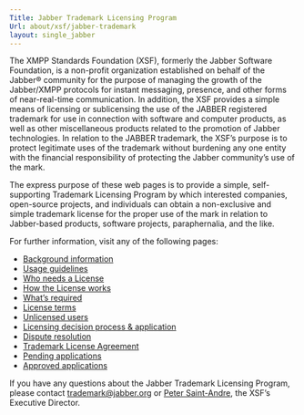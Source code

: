 ```yaml
---
Title: Jabber Trademark Licensing Program
Url: about/xsf/jabber-trademark
layout: single_jabber
---
```


The XMPP Standards Foundation (XSF), formerly the Jabber Software Foundation, is a non-profit organization established on behalf of the Jabber® community for the purpose of managing the growth of the Jabber/XMPP protocols for instant messaging, presence, and other forms of near-real-time communication. In addition, the XSF provides a simple means of licensing or sublicensing the use of the JABBER registered trademark for use in connection with software and computer products, as well as other miscellaneous products related to the promotion of Jabber technologies. In relation to the JABBER trademark, the XSF’s purpose is to protect legitimate uses of the trademark without burdening any one entity with the financial responsibility of protecting the Jabber community’s use of the mark.

The express purpose of these web pages is to provide a simple, self-supporting Trademark Licensing Program by which interested companies, open-source projects, and individuals can obtain a non-exclusive and simple trademark license for the proper use of the mark in relation to Jabber-based products, software projects, paraphernalia, and the like.

For further information, visit any of the following pages:

- [Background information](/about/xsf/jabber-trademark/background)
- [Usage guidelines](/about/xsf/jabber-trademark/usage-guidelines)
- [Who needs a License](/about/xsf/jabber-trademark/who-needs-a-license)
- [How the License works](/about/xsf/jabber-trademark/how-the-license-works)
- [What’s required](/about/xsf/jabber-trademark/whats-required)
- [License terms](/about/xsf/jabber-trademark/license-terms)
- [Unlicensed users](/about/xsf/jabber-trademark/unlicensed-users)
- [Licensing decision process & application](/about/xsf/jabber-trademark/license-decision-process)
- [Dispute resolution](/about/xsf/jabber-trademark/dispute-resolution)
- [Trademark License Agreement](/about/xsf/jabber-trademark/trademark-license-agreement)
- [Pending applications](/about/xsf/jabber-trademark/pending-applications)
- [Approved applications](/about/xsf/jabber-trademark/approved-applications)

If you have any questions about the Jabber Trademark Licensing Program, please contact [trademark@jabber.org](mailto:trademark@jabber.org) or [Peter Saint-Andre](/about/xsf/people), the XSF’s Executive Director.